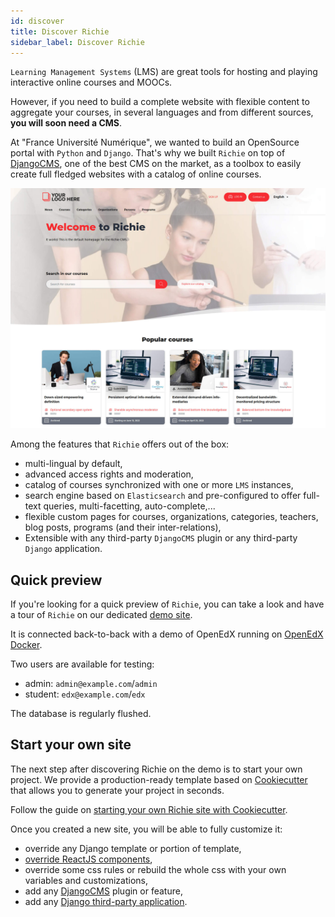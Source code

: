 ```yaml
---
id: discover
title: Discover Richie
sidebar_label: Discover Richie
---
```


`Learning Management Systems` (LMS) are great tools for hosting and playing interactive online
courses and MOOCs.

However, if you need to build a complete website with flexible content to aggregate your courses,
in several languages and from different sources, **you will soon need a CMS**.

At "France Université Numérique", we wanted to build an OpenSource portal with `Python` and
`Django`. That's why we built `Richie` on top of [DjangoCMS](https://www.django-cms.org), one of
the best CMS on the market, as a toolbox to easily create full fledged websites with a catalog of
online courses.

![screenshot of richie demo site](assets/images/demo-screenshot.jpg)

Among the features that `Richie` offers out of the box:

- multi-lingual by default,
- advanced access rights and moderation,
- catalog of courses synchronized with one or more `LMS` instances,
- search engine based on `Elasticsearch` and pre-configured to offer full-text queries,
  multi-facetting, auto-complete,...
- flexible custom pages for courses, organizations, categories, teachers, blog posts,
  programs (and their inter-relations),
- Extensible with any third-party `DjangoCMS` plugin or any third-party `Django` application.

## Quick preview

If you're looking for a quick preview of `Richie`, you can take a look and have a tour of
`Richie` on our dedicated [demo site](https://demo.richie.education).

It is connected back-to-back with a demo of OpenEdX running on
[OpenEdX Docker](https://github.com/openfun/openedx-docker).

Two users are available for testing:

- admin: `admin@example.com`/`admin`
- student: `edx@example.com`/`edx`

The database is regularly flushed.

## Start your own site

The next step after discovering Richie on the demo is to start your own project. We provide a
production-ready template based on [Cookiecutter](https://github.com/audreyr/cookiecutter) that
allows you to generate your project in seconds.

Follow the guide on [starting your own Richie site with Cookiecutter](./cookiecutter.md).

Once you created a new site, you will be able to fully customize it:

- override any Django template or portion of template,
- [override ReactJS components](./frontend-overrides.md),
- override some css rules or rebuild the whole css with your own variables and customizations,
- add any [DjangoCMS](https://www.django-cms.org) plugin or feature,
- add any [Django third-party application](https://djangopackages.org).

